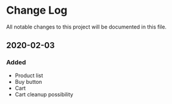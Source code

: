 # Change Log
All notable changes to this project will be documented in this file.

## 2020-02-03
### Added
- Product list
- Buy button
- Cart
- Cart cleanup possibility

